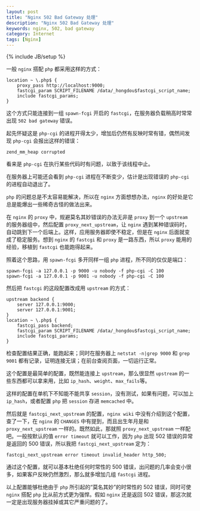 ```yaml
---
layout: post
title: "Nginx 502 Bad Gateway 处理"
description: "Nginx 502 Bad Gateway 处理"
keywords: nginx, 502, bad gateway
category: Internet
tags: [Nginx]
---
```

{% include JB/setup %}

一般 `nginx` 搭配 `php` 都采用这样的方式：

```nginx
location ~ \.php$ {
    proxy_pass http://localhost:9000;
    fastcgi_param SCRIPT_FILENAME /data/_hongdou$fastcgi_script_name;
    include fastcgi_params;
}
```

<!-- more -->
这个方式只能连接到一组 `spawn-fcgi` 开启的 `fastcgi`，在服务器负载稍高时常常出现 `502 bad gateway` 错误。

起先怀疑这是 `php-cgi` 的进程开得太少，增加后仍然有反映时常有错，偶然间发现 `php-cgi` 会报出这样的错误：

    zend_mm_heap corrupted

看来是 `php-cgi` 在执行某些代码时有问题，以致于该线程中止。

在服务器上可能还会看到 `php-cgi` 进程在不断变少，估计是出现错误的 `php-cgi` 的进程自动退出了。

`php` 的问题总是不太容易能解决，所以在 `nginx` 方面想想办法，`nginx` 的好处是它总是能爆出一些稀奇古怪的做法出来。

在 `nginx` 的 `proxy` 中，规避莫名其妙错误的办法无非是 `proxy` 到一个 `upstream` 的服务器组中，然后配置 `proxy_next_upstream`，让 `nginx` 遇到某种错误码时，自动跳到下一个后端上。这样，应用服务器即使不稳定，但是在 `nginx` 后面就变成了稳定服务。想到 `nginx` 的 `fastcgi` 和 `proxy` 是一路东西，所以 `proxy` 能用的经验，移植到 `fastcgi` 也能跑得起来。

照着这个思路，用 `spawn-fcgi` 多开同样一组 `php` 进程，所不同的仅仅是端口：

    spawn-fcgi -a 127.0.0.1 -p 9000 -u nobody -f php-cgi -C 100
    spawn-fcgi -a 127.0.0.1 -p 9001 -u nobody -f php-cgi -C 100

然后把 `fastcgi` 的这段配置改成用 `upstream` 的方式：

```nginx
upstream backend {
    server 127.0.0.1:9000;
    server 127.0.0.1:9001;
}
location ~ \.php$ {
    fastcgi_pass backend;
    fastcgi_param SCRIPT_FILENAME /data/_hongdou$fastcgi_script_name;
    include fastcgi_params;
}
```

检查配置结果正确，能跑起来；同时在服务器上 `netstat -n|grep 9000` 和 `grep 9001` 都有记录，证明连接无误；在前台查阅页面，一切运行正常。

这个配置是最简单的配置，既然能连接上 `upstream`，那么很显然 `upstream` 的一些东西都可以拿来用，比如 `ip_hash`、`weight`、`max_fails`等。

这样的配置在单机下不知能不能共享 `session`，没有测试，如果有问题，可以加上 `ip_hash`，或者配置 `php` 把 `session` 存进 `memcached` 中。

然后就是 `fastcgi_next_upstream` 的配置，`nginx wiki` 中没有介绍到这个配置，查了一下，在 `nginx` 的 `CHANGES` 中有提到，而且出生年月是和 `proxy_next_upstream` 一样的。既然如此，那就照 `proxy_next_upstream` 一样配吧。一般按默认的值 `error timeout` 就可以工作，因为 `php` 出现 502 错误的异常是返回的 500 错误，所以我把 `fastcgi_next_upstream` 定为：

    fastcgi_next_upstream error timeout invalid_header http_500;

通过这个配置，就可以基本杜绝任何时常性的 500 错误，出问题的几率会变小很多，如果客户反映仍然激烈，那么就多增加几组 `fastcgi` 进程。

以上配置能够杜绝由于 `php` 所引起的“莫名其妙”的时常性的 502 错误，同时可使 `nginx` 搭配 `php` 比从前方式更为强悍。假如 `nginx` 还是返回 502 错误，那这次就一定是出现服务器挂掉或其它严重问题的了。
